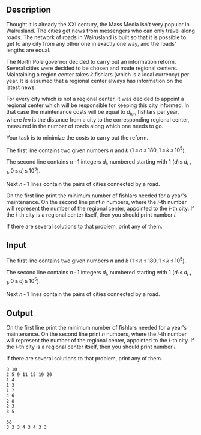 ## Description

<div><p>Thought it is already the XXI century, the Mass Media isn't very popular in Walrusland. The cities get news from messengers who can only travel along roads. The network of roads in Walrusland is built so that it is possible to get to any city from any other one in exactly one way, and the roads' lengths are equal.</p><p>The North Pole governor decided to carry out an information reform. Several cities were decided to be chosen and made regional centers. Maintaining a region center takes <span class="tex-span"><i>k</i></span> fishlars (which is a local currency) per year. It is assumed that a regional center always has information on the latest news.</p><p>For every city which is not a regional center, it was decided to appoint a regional center which will be responsible for keeping this city informed. In that case the maintenance costs will be equal to <span class="tex-span"><i>d</i><sub class="lower-index"><i>len</i></sub></span> fishlars per year, where <span class="tex-span"><i>len</i></span> is the distance from a city to the corresponding regional center, measured in the number of roads along which one needs to go.</p><p>Your task is to minimize the costs to carry out the reform.</p></div><div class="input-specification"><p>The first line contains two given numbers <span class="tex-span"><i>n</i></span> and <span class="tex-span"><i>k</i></span> (<span class="tex-span">1 ≤ <i>n</i> ≤ 180, 1 ≤ <i>k</i> ≤ 10<sup class="upper-index">5</sup></span>).</p><p>The second line contains <span class="tex-span"><i>n</i> - 1</span> integers <span class="tex-span"><i>d</i><sub class="lower-index"><i>i</i></sub></span>, numbered starting with 1 (<span class="tex-span"><i>d</i><sub class="lower-index"><i>i</i></sub> ≤ <i>d</i><sub class="lower-index"><i>i</i> + 1</sub>, 0 ≤ <i>d</i><sub class="lower-index"><i>i</i></sub> ≤ 10<sup class="upper-index">5</sup></span>).</p><p>Next <span class="tex-span"><i>n</i> - 1</span> lines contain the pairs of cities connected by a road.</p></div><div class="output-specification"><p>On the first line print the minimum number of fishlars needed for a year's maintenance. On the second line print <span class="tex-span"><i>n</i></span> numbers, where the <span class="tex-span"><i>i</i></span>-th number will represent the number of the regional center, appointed to the <span class="tex-span"><i>i</i></span>-th city. If the <span class="tex-span"><i>i</i></span>-th city is a regional center itself, then you should print number <span class="tex-span"><i>i</i></span>.</p><p>If there are several solutions to that problem, print any of them.</p></div>

## Input

<p>The first line contains two given numbers <span class="tex-span"><i>n</i></span> and <span class="tex-span"><i>k</i></span> (<span class="tex-span">1 ≤ <i>n</i> ≤ 180, 1 ≤ <i>k</i> ≤ 10<sup class="upper-index">5</sup></span>).</p><p>The second line contains <span class="tex-span"><i>n</i> - 1</span> integers <span class="tex-span"><i>d</i><sub class="lower-index"><i>i</i></sub></span>, numbered starting with 1 (<span class="tex-span"><i>d</i><sub class="lower-index"><i>i</i></sub> ≤ <i>d</i><sub class="lower-index"><i>i</i> + 1</sub>, 0 ≤ <i>d</i><sub class="lower-index"><i>i</i></sub> ≤ 10<sup class="upper-index">5</sup></span>).</p><p>Next <span class="tex-span"><i>n</i> - 1</span> lines contain the pairs of cities connected by a road.</p>

## Output

<p>On the first line print the minimum number of fishlars needed for a year's maintenance. On the second line print <span class="tex-span"><i>n</i></span> numbers, where the <span class="tex-span"><i>i</i></span>-th number will represent the number of the regional center, appointed to the <span class="tex-span"><i>i</i></span>-th city. If the <span class="tex-span"><i>i</i></span>-th city is a regional center itself, then you should print number <span class="tex-span"><i>i</i></span>.</p><p>If there are several solutions to that problem, print any of them.</p>





```input1
8 10
2 5 9 11 15 19 20
1 4
1 3
1 7
4 6
2 8
2 3
3 5

```




```output1
38
3 3 3 4 3 4 3 3
```



